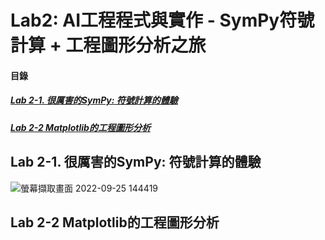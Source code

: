 # Lab2: AI工程程式與實作 - SymPy符號計算 + 工程圖形分析之旅

<a name="000"/>

#### 目錄

##### [Lab 2-1. 很厲害的SymPy: 符號計算的體驗](#001)
##### [Lab 2-2 Matplotlib的工程圖形分析](#002)

<a name="001"/>

## Lab 2-1. 很厲害的SymPy: 符號計算的體驗

![螢幕擷取畫面 2022-09-25 144419](https://user-images.githubusercontent.com/89327102/192131720-29595df5-4e35-4728-b8d5-ab773569ab2a.jpg)


<a name="002"/>

## Lab 2-2 Matplotlib的工程圖形分析


